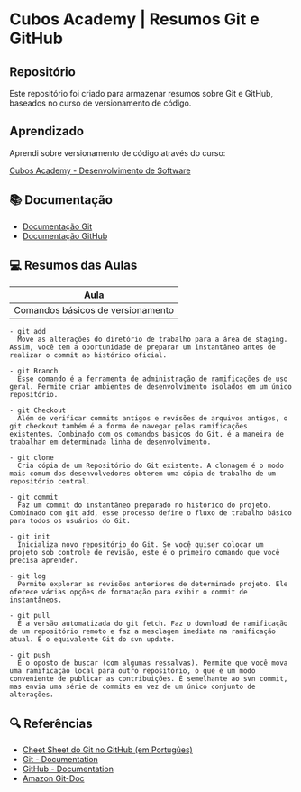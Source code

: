 # Cubos Academy | Resumos Git e GitHub

## Repositório
Este repositório foi criado para armazenar resumos sobre Git e GitHub, baseados no curso de versionamento de código.

## Aprendizado
Aprendi sobre versionamento de código através do curso: 

[Cubos Academy - Desenvolvimento de Software](https://cubos.academy/cursos/desenvolvimento-de-software)


## 📚 Documentação

- [Documentação Git](https://git-scm.com/docs/)
- [Documentação GitHub](https://docs.github.com/)

## 💻 Resumos das Aulas

| Aula | 
|-------|
|Comandos básicos de versionamento|

```
- git add
  Move as alterações do diretório de trabalho para a área de staging. Assim, você tem a oportunidade de preparar um instantâneo antes de realizar o commit ao histórico oficial.

- git Branch
  Esse comando é a ferramenta de administração de ramificações de uso geral. Permite criar ambientes de desenvolvimento isolados em um único repositório.

- git Checkout
  Além de verificar commits antigos e revisões de arquivos antigos, o git checkout também é a forma de navegar pelas ramificações existentes. Combinado com os comandos básicos do Git, é a maneira de trabalhar em determinada linha de desenvolvimento.

- git clone
  Cria cópia de um Repositório do Git existente. A clonagem é o modo mais comum dos desenvolvedores obterem uma cópia de trabalho de um repositório central.

- git commit
  Faz um commit do instantâneo preparado no histórico do projeto. Combinado com git add, esse processo define o fluxo de trabalho básico para todos os usuários do Git.

- git init
  Inicializa novo repositório do Git. Se você quiser colocar um projeto sob controle de revisão, este é o primeiro comando que você precisa aprender.

- git log
  Permite explorar as revisões anteriores de determinado projeto. Ele oferece várias opções de formatação para exibir o commit de instantâneos.

- git pull
  É a versão automatizada do git fetch. Faz o download de ramificação de um repositório remoto e faz a mesclagem imediata na ramificação atual. É o equivalente Git do svn update.

- git push
  É o oposto de buscar (com algumas ressalvas). Permite que você mova uma ramificação local para outro repositório, o que é um modo conveniente de publicar as contribuições. É semelhante ao svn commit, mas envia uma série de commits em vez de um único conjunto de alterações.
```


## 🔍 Referências
- [Cheet Sheet do Git no GitHub (em Portugûes)](https://training.github.com/downloads/pt_BR/github-git-cheat-sheet/)
- [Git - Documentation](https://git-scm.com/doc)
- [GitHub - Documentation](https://docs.github.com/pt)
- [Amazon Git-Doc](https://docs.aws.amazon.com/pt_br/codecommit/latest/userguide/how-to-basic-git.html#:~:text=Edita%20um%20arquivo%20de%20configuração,e%20sair%20e%20pressione%20Enter.)
